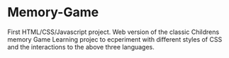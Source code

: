 # Memory-Game
First HTML/CSS/Javascript project. Web version of the classic Childrens memory Game
Learning projec to ecperiment with different styles of CSS and the interactions to the above three languages.
